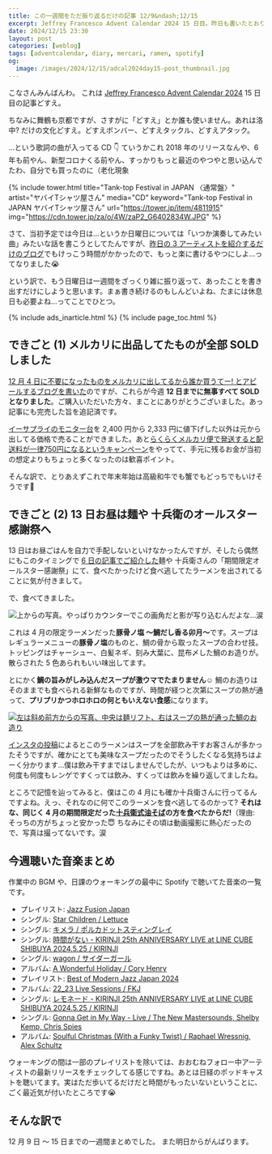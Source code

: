 ```yaml
---
title: この一週間をただ振り返るだけの記事 12/9&ndash;12/15
excerpt: Jeffrey Francesco Advent Calendar 2024 15 日目。昨日も書いたとおり土日祝日は何を書いても読まれないので、日曜はもう一週間を振り返るだけで終わろうと思います。とはいえ今週は割と色々なできごとがあったように思いますね。
date: 2024/12/15 23:30
layout: post
categories: [weblog]
tags: [adventcalendar, diary, mercari, ramen, spotify]
og:
  image: /images/2024/12/15/adcal2024day15-post_thumbnail.jpg
---
```


こなさんみんばんわ。
これは [Jeffrey Francesco Advent Calendar 2024][adcal] 15 日目の記事どすえ。

ちなみに舞鶴も京都ですが、さすがに「どすえ」とか誰も使いません。あれは洛中? だけの文化どすえ。どすえボンバー、どすえタックル、どすえアタック。

…という歌詞の曲が入ってる CD 👇 ていうかこれ 2018 年のリリースなんや、6 年も前やん、新型コロナくる前やん、すっかりもっと最近のやつやと思い込んでたわ、自分でも買ったのに（老化現象

{% include tower.html title="Tank-top Festival in JAPAN 〈通常盤〉" artist="ヤバイTシャツ屋さん" media="CD" keyword="Tank-top Festival in JAPAN ヤバイTシャツ屋さん" url="https://tower.jp/item/4811915" img="https://cdn.tower.jp/za/o/4W/zaP2_G6402834W.JPG" %}

[adcal]: https://adventar.org/calendars/10886

さて、当初予定では今日は…というか日曜日については「いつか演奏してみたい曲」みたいな話を書こうとしてたんですが、[昨日の 3 アーティストを紹介するだけのブログ][1214]でもけっこう時間がかかったので、もっと楽に書けるやつにしよ…ってなりました😭

[1214]: /weblog/2024121401/

という訳で、もう日曜日は一週間をざっくり雑に振り返って、あったことを書き出すだけにしようと思います。まぁ書き続けるのもしんどいよね、たまには休息日も必要よね…ってことでひとつ。

{% include ads_inarticle.html %}
{% include page_toc.html %}


## できごと (1) メルカリに出品してたものが全部 SOLD しました

[12 月 4 日に不要になったものをメルカリに出してるから誰か買うてー! とアピールするブログを書いた][1204]のですが、これらが今週 **12 日までに無事すべて SOLD となりました**。ご購入いただいた方々、まことにありがとうございました。あっ記事にも完売した旨を追記済です。

[1204]: /weblog/2024120401/

[イーサプライのモニター台][esupply]を 2,400 円から 2,333 円に値下げした以外は元から出してる価格で売ることができました。あと[らくらくメルカリ便で発送すると配送料が一律750円になるというキャンペーン][campaign]をやってて、手元に残るお金が当初の想定よりもちょっと多くなったのは歓喜ポイント。

[esupply]: https://jp.mercari.com/item/m83461610755
[campaign]: https://campaign.jp.mercari.com/pages/202412rakuraku_shipping750/index.html

そんな訳で、とりあえずこれで年末年始は高級和牛でも蟹でもどっちでもいけそうです🤣


## できごと (2) 13 日お昼は麺や 十兵衛のオールスター感謝祭へ

13 日はお昼ごはんを自力で手配しないといけなかったんですが、そしたら偶然にもこのタイミングで [6 日の記事でご紹介した][1206]麺や 十兵衛さんの「期間限定オールスター感謝祭」にて、食べたかったけど食べ逃してたラーメンを出されてることに気が付きまして。

[1206]: /weblog/2024120601/

で、食べてきました。

![上からの写真。やっぱりカウンターでこの画角だと影が写り込むんだよな…涙](/images/2024/12/15/jubee-tai-1.jpg)

これは 4 月の限定ラーメンだった<b>豚骨ノ塩 〜鯛だし香る卯月〜</b>です。スープはレギュラーメニューの<b>豚骨ノ塩</b>のものと、鯛の骨から取ったスープの合わせ技。トッピングはチャーシュー、白髪ネギ、刻み大葉に、昆布〆した鯛のお造りが。散らされた 5 色あられもいい味出してます。

とにかく**鯛の旨みがしみ込んだスープが激ウマでたまりません**☺️ 鯛のお造りはそのままでも食べられる新鮮なものですが、時間が経つと次第にスープの熱が通って、**プリプリかつホロホロの何ともいえない食感**になります。

[![左は斜め前方からの写真、中央は麺リフト、右はスープの熱が通った鯛のお造り][p2thumb]][p2full]

[p2thumb]: /images/2024/12/15/jubee-tai-2-thumb.jpg
[p2full]: /images/2024/12/15/jubee-tai-2-full.jpg

[インスタの投稿][insta]によるとこのラーメンはスープを全部飲み干すお客さんが多かったそうですが、確かにとても美味なスープだったのでそうしたくなる気持ちはよーく分かります…僕は飲み干すまではしませんでしたが、いつもよりは多めに、何度も何度もレンゲですくっては飲み、すくっては飲みを繰り返してましたね。

[insta]: https://www.instagram.com/p/DDlHsJjTNSb/

ところで記憶を辿ってみると、僕はこの 4 月にも確か十兵衛さんに行ってるんですよね。えっ、それなのに何でこのラーメンを食べ逃してるのかって? **それはな、同じく 4 月の期間限定だった[十兵衛式油そば][abura]の方を食べたからだ!**（理由: そっちの方がちょっと安かった😇
ちなみにその頃は動画撮影に熱心だったので、写真は撮ってないです。涙

[abura]: https://www.instagram.com/p/C5PQW-OS-HY/


## 今週聴いた音楽まとめ

作業中の BGM や、日課のウォーキングの最中に Spotify で聴いてた音楽の一覧です。

- プレイリスト: [Jazz Fusion Japan](https://open.spotify.com/playlist/37i9dQZF1DWXHgXkgBOlTI?si=V07OBoc2SF6g6jx3uJYWBg&pi=a-jirHGhwyRC2f)
- シングル: [Star Children / Lettuce](https://open.spotify.com/track/3rKWmPEbCNfrQBTmluOVGw?si=G9ZWmIZcSm2cFwOsg60tJg)
- シングル: [キメラ / ポルカドットスティングレイ](https://open.spotify.com/track/0EoXfIYlcpvmHjG1faJYIA?si=st3gqe6vS3qxr1GniUhZ_Q)
- シングル: [時間がない - KIRINJI 25th ANNIVERSARY LIVE at LINE CUBE SHIBUYA 2024.5.25 / KIRINJI](https://open.spotify.com/track/5vESrzDHcHhaUE40XXlKH7?si=2YlTlvq-Ty-D_3UvqfTReg)
- シングル: [wagon / サイダーガール](https://open.spotify.com/track/5roUCXqvMpilr43JipuuFf?si=jmbUqdDMSd20jxZGEIOI0w)
- アルバム: [A Wonderful Holiday / Cory Henry](https://open.spotify.com/album/3X8ZzIzI0IdRQWmGv7h6uG?si=dEv4JBmwR_W8AnejstCV-w)
- プレイリスト: [Best of Modern Jazz Japan 2024](https://open.spotify.com/playlist/37i9dQZF1DWYlkaIXzVDZT?si=beY9k6LgTxCQU51UJ6oFsA&pi=a-pIr6EzB-QqKT)
- アルバム: [22_23 Live Sessions / FKJ](https://open.spotify.com/album/1b3NsihzoLqeLHce2lhnAt?si=zJaqx0_iRf27hyA3oiqOmg)
- シングル: [レモネード - KIRINJI 25th ANNIVERSARY LIVE at LINE CUBE SHIBUYA 2024.5.25 / KIRINJI](https://open.spotify.com/track/1FcBU9vugzOP1fG9cQ8CGB?si=618F4_aaQm2ZlYflLZNKyQ)
- シングル: [Gonna Get in My Way - Live / The New Mastersounds, Shelby Kemp, Chris Spies](https://open.spotify.com/track/1mPUZ3AQqPJ4YnmqR1Q80j?si=GFvefTTKT_6ksT3GiwxICg)
- アルバム: [Soulful Christmas (With a Funky Twist) / Raphael Wressnig, Alex Schultz](https://open.spotify.com/album/33O5NeJlumG1MauxlQT78m?si=jS3BCHxpQfCDc2mM3QQYCg)

ウォーキングの間は一部のプレイリストを除いては、おおむねフォロー中アーティストの最新リリースをチェックしてる感じですね。あとは日経のポッドキャストを聴いてます。実はただ歩いてるだけだと時間がもったいないということに、ごく最近気が付いたところです😭


## そんな訳で

12 月 9 日 〜 15 日までの一週間まとめでした。
また明日からがんばります。
